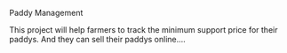 Paddy Management

This project will help farmers to track the minimum support price for their paddys.
And they can sell their paddys online....
